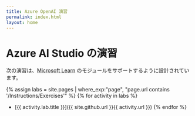 ```yaml
---
title: Azure OpenAI 演習
permalink: index.html
layout: home
---
```


# Azure AI Studio の演習

次の演習は、[Microsoft Learn](https://learn.microsoft.com/training) のモジュールをサポートするように設計されています。

{% assign labs = site.pages | where_exp:"page", "page.url contains '/Instructions/Exercises'" %} {% for activity in labs  %}
- [{{ activity.lab.title }}]({{ site.github.url }}{{ activity.url }}) {% endfor %}